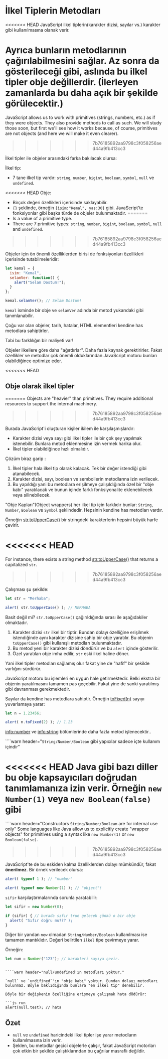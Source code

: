 # İlkel Tiplerin Metodları

<<<<<<< HEAD
JavaScript ilkel tiplerin(karakter dizisi, sayılar vs.) karakter gibi kullanılmasına olanak verir.

Ayrıca bunların metodlarının çağırılabilmesini sağlar. Az sonra da gösterileceği gibi, aslında bu ilkel tipler obje değillerdir. (İlerleyen zamanlarda bu daha açık bir şekilde görülecektir.)
=======
JavaScript allows us to work with primitives (strings, numbers, etc.) as if they were objects. They also provide methods to call as such. We will study those soon, but first we'll see how it works because, of course, primitives are not objects (and here we will make it even clearer).
>>>>>>> 7b76185892aa9798c3f058256aed44a9fb413cc3

İlkel tipler ile objeler arasındaki farka bakılacak olursa:

İlkel tip:
- 7 tane ilkel tip vardır: `string`, `number`, `bigint`, `boolean`, `symbol`, `null` ve `undefined`.

<<<<<<< HEAD
Obje:
- Birçok değeri özellikleri içerisinde saklayabilir.
- `{}` şeklinde, örneğin `{isim:"Kemal", yas:30}` gibi. JavaScript'te fonksiyonlar gibi başka türde de objeler bulunmaktadır.
=======
- Is a value of a primitive type.
- There are 7 primitive types: `string`, `number`, `bigint`, `boolean`, `symbol`, `null` and `undefined`.
>>>>>>> 7b76185892aa9798c3f058256aed44a9fb413cc3

Objeler için ön önemli özelliklerden birisi de fonksiyonları özellikleri içerisinde tutabilmeleridir:

```js run
let kemal = {
  isim: "Kemal",
  selamVer: function() {
    alert("Selam Dostum!");
  }
};

kemal.selamVer(); // Selam Dostum!
```

`kemal` isminde bir obje ve `selamVer` adında bir metod yukarıdaki gibi tanımlanabilir.

Çoğu var olan objeler, tarih, hatalar, HTML elementleri kendine has metodlara sahiptirler.

Tabi bu farklılığın bir maliyeti var!

Objeler ilkellere göre daha "ağırdırlar". Daha fazla kaynak gerektirirler. Fakat özellikler ve metodlar çok önemli olduklarından JavaScript motoru bunları olabildiğince optimize eder.

<<<<<<< HEAD
## Obje olarak ilkel tipler
=======
Objects are "heavier" than primitives. They require additional resources to support the internal machinery.
>>>>>>> 7b76185892aa9798c3f058256aed44a9fb413cc3

Burada JavaScript'i oluşturan kişiler ikilem ile karşılaşmışlardır:

- Karakter dizisi veya sayı gibi ilkel tipler ile bir çok şey yapılmak istenebilir. Bunlara metod eklenmesine izin vermek harika olur.
- İlkel tipler olabildiğince hızlı olmalıdır.

Çözüm biraz garip :

1. İlkel tipler hala ilkel tip olarak kalacak. Tek bir değer istendiği gibi atanabilecek.
2. Karakter dizisi, sayı, boolean ve sembollerin metodlarına izin verilecek.
3. Bu yapıldığı yani bu metodlara erişilmeye çalışıldığında özel bir "obje kabı" yaratılacak ve bunun içinde farklı fonksiyonalite eklenebilecek veya silinebilecek.

"Obje Kapları"(Object wrappers) her ilkel tip için farklıdır bunlar: `String`, `Number`, `Boolean` ve `Symbol` şeklindedir. Hepsinin kendine has metodları vardır.

Örneğin [str.toUpperCase()](https://developer.mozilla.org/en/docs/Web/JavaScript/Reference/Global_Objects/String/toUpperCase)  bir stringdeki karakterlerin hepsini büyük harfe çevirir.

<<<<<<< HEAD
=======
For instance, there exists a string method [str.toUpperCase()](https://developer.mozilla.org/en/docs/Web/JavaScript/Reference/Global_Objects/String/toUpperCase) that returns a capitalized `str`.
>>>>>>> 7b76185892aa9798c3f058256aed44a9fb413cc3

Çalışması şu şekilde:

```js run
let str = "Merhaba";

alert( str.toUpperCase() ); // MERHABA
```

Basit değil mi? `str.toUpperCase()` çağırıldığında sırası ile aşağıdakiler olmaktadır.

1. Karakter dizisi `str` ilkel bir tiptir. Bundan dolayı özelliğine erişilmek istendiğinde aynı karakter dizisine sahip bir obje yaratılır. Bu objenin `toUpperCase()` gibi kullanışlı metodları bulunmaktadır.
2. Bu metod yeni bir karakter dizisi döndürür ve bu `alert` içinde gösterilir.
3. Özel yaratılan obje imha edilir, `str` eski ilkel haline döner.

Yani ilkel tipler metodları sağlamış olur fakat yine de "hafif" bir şekilde varlığını sürdürür.

JavaScript motoru bu işlemleri en uygun hale getirmektedir. Belki ekstra bir objenin yaratılmasını tamamen pas geçebilir. Fakat yine de sanki yaratılmış gibi davranması gerekmektedir.

Sayılar da kendine has metodlara sahiptir. Örneğin [toFixed(n)](https://developer.mozilla.org/en-US/docs/Web/JavaScript/Reference/Global_Objects/Number/toFixed) sayıyı yuvarlamaya yarar:

```js run
let n = 1.23456;

alert( n.toFixed(2) ); // 1.23
```
<info:number> ve <info:string> bölümlerinde daha fazla metod işlenecektir..


````warn header="`String/Number/Boolean` gibi yapıcılar sadece içte kullanım içindir"

<<<<<<< HEAD
Java gibi bazı diller bu obje kapsayıcıları doğrudan tanımlamanıza izin verir. Örneğin `new Number(1)` veya `new Boolean(false)` gibi
=======
````warn header="Constructors `String/Number/Boolean` are for internal use only"
Some languages like Java allow us to explicitly create "wrapper objects" for primitives using a syntax like `new Number(1)` or `new Boolean(false)`.
>>>>>>> 7b76185892aa9798c3f058256aed44a9fb413cc3

JavaScript'te de bu eskiden kalma özelliklerden dolayı mümkündür, fakat **önerilmez**. Bir örnek verilecek olursa:

```js run
alert( typeof 1 ); // "number"

alert( typeof new Number(1) ); // "object"!
```
`sifir` karşılaştırmalarında sorunla yaratabilir:

```js run
let sifir = new Number(0);

if (sifir) { // burada sıfır true gelecek çünkü o bir obje
  alert( "Sıfır doğru mu??? );
}
```
Diğer bir yandan `new` olmadan `String/Number/Boolean` kullanılması ise tamamen mantıklıdır. Değeri belirtilen `ilkel`  tipe çevirmeye yarar.

Örneğin:
```js
let num = Number("123"); // karakteri sayıya çevir.
```
````

````warn header="null/undefined'ın metodları yoktur."

`null` ve `undifined`'ın "obje kabı" yoktur. Bundan dolayı metodları bulunmaz. Böyle baklıdığında bunlara "en ilkel tip" denebilir.

Böyle bir değişkenin özelliğine erişmeye çalışmak hata dödürür:

```js run
alert(null.test); // hata
````

## Özet

- `null` ve `undefined` haricindeki ilkel tipler işe yarar metodların kullanılmasına izin verir. 
- Şeklen, bu metodlar geçici objelerle çalışır, fakat JavaScript motorları çok etkin bir şekilde çalıştıklarından bu çağrılar masraflı değildir.
